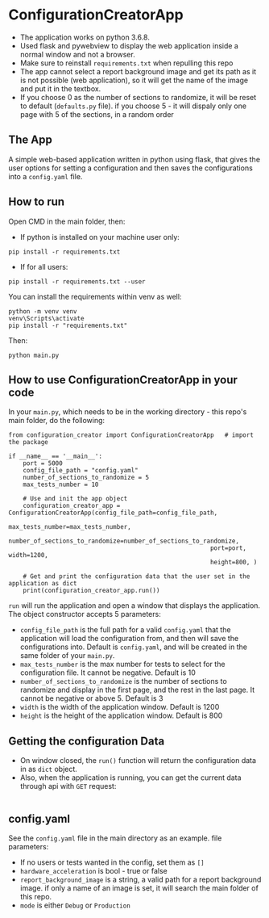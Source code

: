 # ConfigurationCreatorApp

- The application works on python 3.6.8.
- Used flask and pywebview to display the web application inside a normal window and not a browser.
- Make sure to reinstall ```requirements.txt``` when repulling this repo
- The app cannot select a report background image and get its path as it is not possible (web application), so it will
  get the name of the image and put it in the textbox.
- If you choose 0 as the number of sections to randomize, it will be reset to default (```defaults.py``` file). if you
  choose 5 - it will dispaly only one page with 5 of the sections, in a random order

## The App

A simple web-based application written in python using flask, that gives the user options for setting a configuration
and then saves the configurations into a ```config.yaml``` file.

## How to run

Open CMD in the main folder, then:

- If python is installed on your machine user only:

```
pip install -r requirements.txt
```

- If for all users:

```
pip install -r requirements.txt --user
```

You can install the requirements within venv as well:

```
python -m venv venv
venv\Scripts\activate
pip install -r "requirements.txt"
```

Then:

```
python main.py
```

## How to use ConfigurationCreatorApp in your code

In your ```main.py```, which needs to be in the working directory - this repo's main folder, do the following:

```
from configuration_creator import ConfigurationCreatorApp   # import the package

if __name__ == '__main__':
    port = 5000
    config_file_path = "config.yaml"
    number_of_sections_to_randomize = 5
    max_tests_number = 10
    
    # Use and init the app object
    configuration_creator_app = ConfigurationCreatorApp(config_file_path=config_file_path,
                                                        max_tests_number=max_tests_number,
                                                        number_of_sections_to_randomize=number_of_sections_to_randomize,
                                                        port=port, width=1200,
                                                        height=800, )
    
    # Get and print the configuration data that the user set in the application as dict
    print(configuration_creator_app.run())
```

```run``` will run the application and open a window that displays the application. The object constructor accepts 5
parameters:

- ```config_file_path``` is the full path for a valid ```config.yaml``` that the application will load the configuration
  from, and then will save the configurations into. Default is ```config.yaml```, and will be created in the same folder
  of your ```main.py```.
- ```max_tests_number``` is the max number for tests to select for the configuration file. It cannot be negative.
  Default is 10
- ```number_of_sections_to_randomize``` is the number of sections to randomize and display in the first page, and the
  rest in the last page. It cannot be negative or above 5. Default is 3
- ```width``` is the width of the application window. Default is 1200
- ```height``` is the height of the application window. Default is 800

## Getting the configuration Data

- On window closed, the ```run()``` function will return the configuration data in as ```dict``` object.
- Also, when the application is running, you can get the current data through api with ```GET``` request:
  ```http://localhost:<PORT>/configuration_data
  ```

## config.yaml

See the ```config.yaml``` file in the main directory as an example. file parameters:

- If no users or tests wanted in the config, set them as ```[]```
- ```hardware_acceleration``` is bool - true or false
- ```report_background_image``` is a string, a valid path for a report background image. if only a name of an image is
  set, it will search the main folder of this repo.
- ```mode``` is either ```Debug``` or ```Production```
